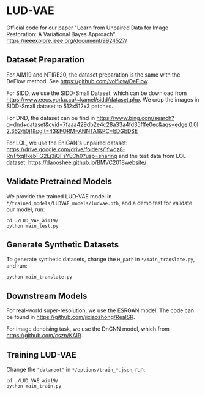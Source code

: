 # LUD-VAE
Official code for our paper "Learn from Unpaired Data for Image Restoration: A Variational Bayes Approach". https://ieeexplore.ieee.org/document/9924527/

## Dataset Preparation
For AIM19 and NTIRE20, the dataset preparation is the same with the DeFlow method. See https://github.com/volflow/DeFlow.

For SIDD, we use the SIDD-Small Dataset, which can be download from https://www.eecs.yorku.ca/~kamel/sidd/dataset.php.
We crop the images in SIDD-Small dataset to 512x512x3 patches.

For DND, the dataset can be find in https://www.bing.com/search?q=dnd+dataset&cvid=7faaa429db2e4c28a33a4fd35fffe0ec&aqs=edge.0.0l2.3624j0j1&pglt=43&FORM=ANNTA1&PC=EDGEDSE

For LOL, we use the EnlGAN's unpaired dataset: https://drive.google.com/drive/folders/1fwqz8-RnTfxgIIkebFG2Ej3jQFsYECh0?usp=sharing
and the test data from LOL dataset: https://daooshee.github.io/BMVC2018website/

##

## Validate Pretrained Models

We provide the trained LUD-VAE model in `*/trained_models/LUDVAE_models/ludvae.pth`, and a demo test for validate our model, run:

```
cd ./LUD_VAE_aim19/
python main_test.py
```

## Generate Synthetic Datasets

To generate synthetic datasets, change the `H_path` in `*/main_translate.py`, and run:
```
python main_translate.py
```

## Downstream Models

For real-world super-resolution, we use the ESRGAN model. The code can be found in https://github.com/jixiaozhong/RealSR.

For image denoising task, we use the DnCNN model, which from https://github.com/cszn/KAIR.


## Training LUD-VAE

Change the `"dataroot"` in `*/options/train_*.json`, run:

```
cd ./LUD_VAE_aim19/
python main_train.py
```
